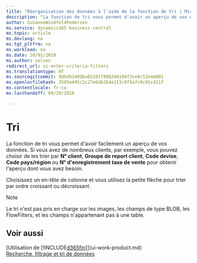 ```yaml
---
title: "Réorganisation des données à l'aide de la fonction de tri | Microsoft Docs"
description: "La fonction de tri vous permet d'avoir un aperçu de vos données. Par exemple, vous pouvez trier les clients par code devise pour obtenir un certain exemple de clients."
author: SusanneWindfeldPedersen
ms.service: dynamics365-business-central
ms.topic: article
ms.devlang: na
ms.tgt_pltfrm: na
ms.workload: na
ms.date: 10/01/2018
ms.author: solsen
redirect_url: ui-enter-criteria-filters
ms.translationtype: HT
ms.sourcegitcommit: 9dbd92409ba02281f008246194f3ce0c53e4e001
ms.openlocfilehash: 3585e495c2c27e6db264a113c9f9a7c0c65cd11f
ms.contentlocale: fr-ca
ms.lasthandoff: 09/28/2018

---
```

# <a name="sorting"></a>Tri
La fonction de tri vous permet d'avoir facilement un aperçu de vos données. Si vous avez de nombreux clients, par exemple, vous pouvez choisir de les trier par **N° client**, **Groupe de report client**, **Code devise**, **Code pays/région** ou **N° d'enregistrement taxe de vente** pour obtenir l'aperçu dont vous avez besoin.

Choisissez un en-tête de colonne et vous utilisez la petite flèche pour trier par ordre croissant ou décroissant.  

> [!NOTE]  
>   Le tri n'est pas pris en charge sur les images, les champs de type BLOB, les FlowFilters, et les champs n'appartenant pas à une table.

## <a name="see-also"></a>Voir aussi
[Utilisation de [!INCLUDE[d365fin](includes/d365fin_md.md)]](ui-work-product.md)  
[Recherche, filtrage et tri de données](ui-enter-criteria-filters.md)

